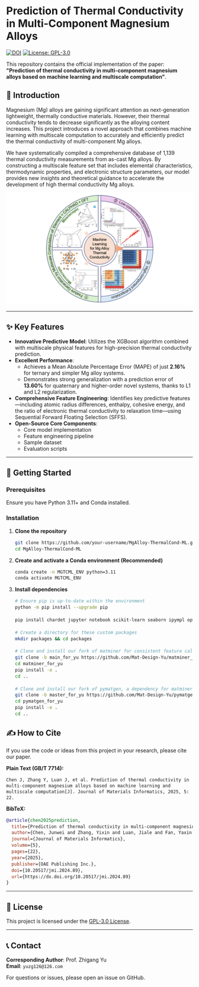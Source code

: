 # Prediction of Thermal Conductivity in Multi-Component Magnesium Alloys

[![DOI](https://img.shields.io/badge/DOI-10.20517/jmi.2024.89-blue)](https://dx.doi.org/10.20517/jmi.2024.89) [![License: GPL-3.0](https://img.shields.io/badge/License-GPL--3.0-yellow.svg)](https://www.gnu.org/licenses/gpl-3.0)

This repository contains the official implementation of the paper: **"Prediction of thermal conductivity in multi-component magnesium alloys based on machine learning and multiscale computation"**.

## 📖 Introduction

Magnesium (Mg) alloys are gaining significant attention as next-generation lightweight, thermally conductive materials. However, their thermal conductivity tends to decrease significantly as the alloying content increases. This project introduces a novel approach that combines machine learning with multiscale computation to accurately and efficiently predict the thermal conductivity of multi-component Mg alloys.

We have systematically compiled a comprehensive database of 1,139 thermal conductivity measurements from as-cast Mg alloys. By constructing a multiscale feature set that includes elemental characteristics, thermodynamic properties, and electronic structure parameters, our model provides new insights and theoretical guidance to accelerate the development of high thermal conductivity Mg alloys.

![graphical_abstract](graphical_abstract/jmi4089-coverimg.jpg)

---

## ✨ Key Features

*   **Innovative Predictive Model**: Utilizes the XGBoost algorithm combined with multiscale physical features for high-precision thermal conductivity prediction.
*   **Excellent Performance**:
    *   Achieves a Mean Absolute Percentage Error (MAPE) of just **2.16%** for ternary and simpler Mg alloy systems.
    *   Demonstrates strong generalization with a prediction error of **13.60%** for quaternary and higher-order novel systems, thanks to L1 and L2 regularization.
*   **Comprehensive Feature Engineering**: Identifies key predictive features—including atomic radius differences, enthalpy, cohesive energy, and the ratio of electronic thermal conductivity to relaxation time—using Sequential Forward Floating Selection (SFFS).
*   **Open-Source Core Components**:
    *   Core model implementation
    *   Feature engineering pipeline
    *   Sample dataset
    *   Evaluation scripts

---

## 🚀 Getting Started

### Prerequisites

Ensure you have Python 3.11+ and Conda installed.

### Installation

1.  **Clone the repository**
    ```bash
    git clone https://github.com/your-username/MgAlloy-ThermalCond-ML.git
    cd MgAlloy-ThermalCond-ML
    ```

2.  **Create and activate a Conda environment (Recommended)**
    ```bash
    conda create -n MGTCML_ENV python=3.11
    conda activate MGTCML_ENV
    ```

3.  **Install dependencies**
    ```bash
    # Ensure pip is up-to-date within the environment
    python -m pip install --upgrade pip

    pip install chardet jupyter notebook scikit-learn seaborn ipympl openpyxl tqdm

    # Create a directory for these custom packages
    mkdir packages && cd packages

    # Clone and install our fork of matminer for consistent feature calculation
    git clone -b main_for_yu https://github.com/Mat-Design-Yu/matminer_for_yu.git
    cd matminer_for_yu
    pip install -e .
    cd ..

    # Clone and install our fork of pymatgen, a dependency for matminer
    git clone -b master_for_yu https://github.com/Mat-Design-Yu/pymatgen_for_yu.git
    cd pymatgen_for_yu
    pip install -e .
    cd ..
    ```

## ✍️ How to Cite

If you use the code or ideas from this project in your research, please cite our paper.

**Plain Text (GB/T 7714):**
```
Chen J, Zhang Y, Luan J, et al. Prediction of thermal conductivity in multi-component magnesium alloys based on machine learning and multiscale computation[J]. Journal of Materials Informatics, 2025, 5: 22.
```

**BibTeX:**
```bibtex
@article{chen2025prediction,
  title={Prediction of thermal conductivity in multi-component magnesium alloys based on machine learning and multiscale computation},
  author={Chen, Junwei and Zhang, Yixin and Luan, Jiale and Fan, Yaxin and Yu, Zhigang and Liu, Baicheng and Chou, Kuochih},
  journal={Journal of Materials Informatics},
  volume={5},
  pages={22},
  year={2025},
  publisher={OAE Publishing Inc.},
  doi={10.20517/jmi.2024.89},
  url={https://dx.doi.org/10.20517/jmi.2024.89}
}
```

---

## 📜 License

This project is licensed under the [GPL-3.0 License](LICENSE).

---

## 📞 Contact

**Corresponding Author**: Prof. Zhigang Yu  
**Email**: `yuzg126@126.com`  

For questions or issues, please open an issue on GitHub.
